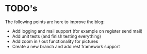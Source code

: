 # TODO's
The following points are here to improve the blog:

* Add logging and mail support (for example on register send mail)
* Add unit tests (and finish testing everything)
* Add zoom in / out functionality for pictures
* Create a new branch and add rest framework support